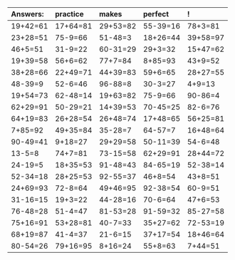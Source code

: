 | Answers: | practice | makes | perfect | ! |
| :--- | :--- | :--- | :--- | :--- |
| 19+42=61 | 17+64=81 | 29+53=82 | 55-39=16 | 78+3=81 | 
| 23+28=51 | 75-9=66 | 51-48=3 | 18+26=44 | 39+58=97 | 
| 46+5=51 | 31-9=22 | 60-31=29 | 29+3=32 | 15+47=62 | 
| 19+39=58 | 56+6=62 | 77+7=84 | 8+85=93 | 43+9=52 | 
| 38+28=66 | 22+49=71 | 44+39=83 | 59+6=65 | 28+27=55 | 
| 48-39=9 | 52-6=46 | 96-88=8 | 30-3=27 | 4+9=13 | 
| 19+54=73 | 62-48=14 | 19+63=82 | 75-9=66 | 90-86=4 | 
| 62+29=91 | 50-29=21 | 14+39=53 | 70-45=25 | 82-6=76 | 
| 64+19=83 | 26+28=54 | 26+48=74 | 17+48=65 | 56+25=81 | 
| 7+85=92 | 49+35=84 | 35-28=7 | 64-57=7 | 16+48=64 | 
| 90-49=41 | 9+18=27 | 29+29=58 | 50-11=39 | 54-6=48 | 
| 13-5=8 | 74+7=81 | 73-15=58 | 62+29=91 | 28+44=72 | 
| 24-19=5 | 18+35=53 | 91-48=43 | 84-65=19 | 52-38=14 | 
| 52-34=18 | 28+25=53 | 92-55=37 | 46+8=54 | 43+8=51 | 
| 24+69=93 | 72-8=64 | 49+46=95 | 92-38=54 | 60-9=51 | 
| 31-16=15 | 19+3=22 | 44-28=16 | 70-6=64 | 47+6=53 | 
| 76-48=28 | 51-4=47 | 81-53=28 | 91-59=32 | 85-27=58 | 
| 75+16=91 | 53+28=81 | 40-7=33 | 35+27=62 | 72-53=19 | 
| 68+19=87 | 41-4=37 | 21-6=15 | 37+17=54 | 18+46=64 | 
| 80-54=26 | 79+16=95 | 8+16=24 | 55+8=63 | 7+44=51 | 

